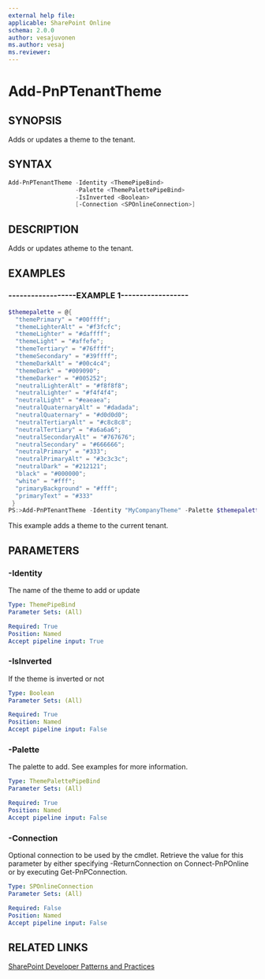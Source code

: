 ```yaml
---
external help file:
applicable: SharePoint Online
schema: 2.0.0
author: vesajuvonen
ms.author: vesaj
ms.reviewer:
---
```

# Add-PnPTenantTheme

## SYNOPSIS
Adds or updates a theme to the tenant.

## SYNTAX 

```powershell
Add-PnPTenantTheme -Identity <ThemePipeBind>
                   -Palette <ThemePalettePipeBind>
                   -IsInverted <Boolean>
                   [-Connection <SPOnlineConnection>]
```

## DESCRIPTION
Adds or updates atheme to the tenant.

## EXAMPLES

### ------------------EXAMPLE 1------------------
```powershell
$themepalette = @{
  "themePrimary" = "#00ffff";
  "themeLighterAlt" = "#f3fcfc";
  "themeLighter" = "#daffff";
  "themeLight" = "#affefe";
  "themeTertiary" = "#76ffff";
  "themeSecondary" = "#39ffff";
  "themeDarkAlt" = "#00c4c4";
  "themeDark" = "#009090";
  "themeDarker" = "#005252";
  "neutralLighterAlt" = "#f8f8f8";
  "neutralLighter" = "#f4f4f4";
  "neutralLight" = "#eaeaea";
  "neutralQuaternaryAlt" = "#dadada";
  "neutralQuaternary" = "#d0d0d0";
  "neutralTertiaryAlt" = "#c8c8c8";
  "neutralTertiary" = "#a6a6a6";
  "neutralSecondaryAlt" = "#767676";
  "neutralSecondary" = "#666666";
  "neutralPrimary" = "#333";
  "neutralPrimaryAlt" = "#3c3c3c";
  "neutralDark" = "#212121";
  "black" = "#000000";
  "white" = "#fff";
  "primaryBackground" = "#fff";
  "primaryText" = "#333"
 }
PS:>Add-PnPTenantTheme -Identity "MyCompanyTheme" -Palette $themepalette -IsInverted $false
```

This example adds a theme to the current tenant.

## PARAMETERS

### -Identity
The name of the theme to add or update

```yaml
Type: ThemePipeBind
Parameter Sets: (All)

Required: True
Position: Named
Accept pipeline input: True
```

### -IsInverted
If the theme is inverted or not

```yaml
Type: Boolean
Parameter Sets: (All)

Required: True
Position: Named
Accept pipeline input: False
```

### -Palette
The palette to add. See examples for more information.

```yaml
Type: ThemePalettePipeBind
Parameter Sets: (All)

Required: True
Position: Named
Accept pipeline input: False
```

### -Connection
Optional connection to be used by the cmdlet. Retrieve the value for this parameter by either specifying -ReturnConnection on Connect-PnPOnline or by executing Get-PnPConnection.

```yaml
Type: SPOnlineConnection
Parameter Sets: (All)

Required: False
Position: Named
Accept pipeline input: False
```

## RELATED LINKS

[SharePoint Developer Patterns and Practices](https://aka.ms/sppnp)
